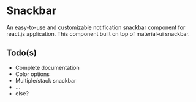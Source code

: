 # Snackbar

An easy-to-use and customizable notification snackbar component for react.js application. This component built on top of material-ui snackbar.


## Todo(s)

- Complete documentation
- Color options
- Multiple/stack snackbar
- ...
- else? 